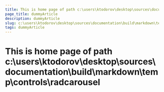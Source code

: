 ```yaml
---
title: This is home page of path c:\users\ktodorov\desktop\sources\documentation\build\markdown\temp\controls\radcarousel
page_title: dummyArticle
description: dummyArticle
slug: c:\users\ktodorov\desktop\sources\documentation\build\markdown\temp\controls\radcarousel
tags: dummyArticle
---
```

# This is home page of path c:\users\ktodorov\desktop\sources\documentation\build\markdown\temp\controls\radcarousel
